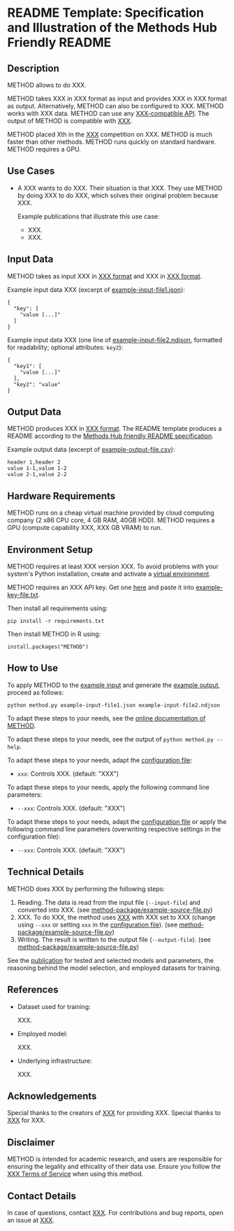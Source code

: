 # README Template: Specification and Illustration of the Methods Hub Friendly README
<!--
General specifications:
- This specification of the Methods Hub friendly README often uses the word 'should' to indicate the usual case. If you feel you need to do it differently, add a comment to argue for your case when you submit your method.
- A Methods Hub friendly README should contain all sections below that are not marked as optional, and can contain more sections.
- A Methods Hub friendly README should contain as few technical terms as possible and explain (or link to an explanation of) all used technical terms.
- A Methods Hub friendly README should link to all code files that it mentions using the [text](URL relative to this file) format. The relative URL (i.e., no "https://github.com") is neccessary for proper versioning in Methods Hub.
- A Methods Hub friendly README should contain an explanation (in the text) and an alternative for each image it contains (e.g., data models, pipeline, schema structure). Format: ![alternative text that describes what is visible in the image](URL relative to this file).
- A Methods Hub friendly README should link to authoritative sources rather than containing a copy of the information (e.g., documentation).
- A Methods Hub friendly README should use a uniform citation style for all references, for example APA7 https://apastyle.apa.org/style-grammar-guidelines/references/examples

Title:
1. The title must be the README's only first-level heading (line starting with a single '#').
2. The title should make the method's purpose clear.
3. The title (line 1 of this file) must be changed by you, but all other headings should be kept as they are.

Section templates:
The README template comes with text templates for each section (after each comment) that can be used, customized or removed as desired.
-->

## Description
<!--
1. Provide a brief and exact description of the method clearly mentioning its purpose i.e., what the method does or aims to achieve in abstract terms (avoiding technical details).
2. The focus should be on explaining the method in a way that helps users with different levels of expertise understand what it does, without going into technical details. It should clearly describe what inputs are needed and what outputs can be expected.
3. Briefly explain the input and output of the method and its note worthy features.
4. Provide link(s) to related papers from the social science domain using the method or similar methods for solving social science research questions. 
5. In a separate paragraph, highlight the reproducibility aspect of the method providing details or references to the resources used by the method, the data used in building the pre-trained modules etc.
6. It should also discuss the decisions and parameters controlling the behavior of the method.
-->
METHOD allows to do XXX.

METHOD takes XXX in XXX format as input and provides XXX in XXX format as output.
Alternatively, METHOD can also be configured to XXX.
METHOD works with XXX data.
METHOD can use any [XXX-compatible API](https://example.com).
The output of METHOD is compatible with [XXX](https://example.com).

METHOD placed Xth in the [XXX](https:/example.com) competition on XXX.
METHOD is much faster than other methods.
METHOD runs quickly on standard hardware.
METHOD requires a GPU.

## Use Cases
<!--
1. The use cases section should contain a list of use cases relevant to the social sciences.
2. Each use case should start with a description of a person, continues with a description of a task the person has, and then details how the person uses the method to assist in the task.
3. Each use case may list publications in which the use case occurs (e.g., in APA7 style, https://apastyle.apa.org/style-grammar-guidelines/references/examples).
-->
- A XXX wants to do XXX. Their situation is that XXX. They use METHOD by doing XXX to do XXX, which solves their original problem because XXX.

  Example publications that illustrate this use case:

  - XXX.
  - XXX.

## Input Data
<!--
1. The input data section should illustrate the input data format by showing a (possibly abbreviated) example item and explaining (or linking to an explanation of) the data fields.
2. The input data section should link to a small example input file in the same repository that can be used to test the method (this test should be described in the section "How to Use").
3. The input data section should link to external data it uses, preferably using a DOI to a dataset page or to API documentation (if no such page exists, a publication can be linked).
-->
METHOD takes as input XXX in [XXX format](https://example.com) and XXX in [XXX format](https://example.com).

Example input data XXX (excerpt of [example-input-file1.json](example-input-file1.json)):

```{json}
{
  "key": [
    "value [...]"
  ]
}
```

Example input data XXX (one line of [example-input-file2.ndjson](example-input-file2.ndjson), formatted for readability; optional attributes: `key2`):

```{json}
{
  "key1": [
    "value [...]"
  ],
  "key2": "value"
}
```

## Output Data
<!--
1. The output data section should illustrate the output data format by showing a (possibly abbreviated) example item and explaining (or linking to an explanation of) the data fields.
2. The output data section should link to a small example output file in the same repository that can be re-created (as far as the method is non-random) from the input data (as described in the section "How to Use").
-->
METHOD produces XXX in [XXX format](https://example.com).
The README template produces a README according to the [Methods Hub friendly README specification](https://github.com/GESIS-Methods-Hub/guidelines-for-methods/blob/main/README-template.md?plain=1).

Example output data (excerpt of [example-output-file.csv](example-output-file.csv)):

```{csv}
header 1,header 2
value 1-1,value 1-2
value 2-1,value 2-2
```

## Hardware Requirements
<!--
1. The hardware requirements section should list all requirements (storage, memory, compute, GPUs, cluster software, ...) that exceed the capabilities of a cheap virtual machine provided by cloud computing company (2 x86 CPU core, 4 GB RAM, 40GB HDD).
2. If the method requires a GPU, the hardware requirements section must list the minimal GPU requirements (especially VRAM).
-->
METHOD runs on a cheap virtual machine provided by cloud computing company (2 x86 CPU core, 4 GB RAM, 40GB HDD).
METHOD requires a GPU (compute capability XXX, XXX GB VRAM) to run.

## Environment Setup
<!--
1. The environment setup section should list all requirements and provide all further steps to prepare an environment for running the method (installing requirements, downloading files, creating directoriees, etc.).
2. The environment setup section should recommend to use a virtual environment or similar if the programming language supports one.
-->
METHOD requires at least XXX version XXX.
To avoid problems with your system's Python installation, create and activate a [virtual environment](https://docs.python.org/3/library/venv.html).

METHOD requires an XXX API key. Get one [here](https:/example.com/) and paste it into [example-key-file.txt](example-key-file.txt).

Then install all requirements using:

```{bash}
pip install -r requirements.txt
```

Then install METHOD in R using:

```{R}
install.packages("METHOD")
```

## How to Use
<!--
1. The how to use section should provide the list of steps that are necessary to produce the example output file (see section Output Data) from the example input file (see section Input Data), after having set up the environment (see section Environment Setup).
2. The how to use section should explain how to customize the steps to one's own needs, usually through configuration files or command line parameters, or refer to the appropriate open documentation.
-->
To apply METHOD to the [example input](#input-data) and generate the [example output](#output-data), proceed as follows:

```{bash}
python method.py example-input-file1.json example-input-file2.ndjson
```

To adapt these steps to your needs, see the [online documentation of METHOD](https://example.com).

To adapt these steps to your needs, see the output of `python method.py --help`.

To adapt these steps to your needs, adapt the [configuration file](example-configuration-file.conf):

- `xxx`: Controls XXX. (default: "XXX")

To adapt these steps to your needs, apply the following command line parameters:

- `--xxx`: Controls XXX. (default: "XXX")

To adapt these steps to your needs, adapt the [configuration file](example-configuration-file.conf) or apply the following command line parameters (overwriting respective settings in the configuration file):

- `--xxx`: Controls XXX. (default: "XXX")

## Technical Details
<!--
1. The technical details section should proview a process overview, linking to key source code files at every step of the process.
2. In case a publication provides the details mentioned below, the technical details section should link to this publication using a sentence like "See the [publication](url-of-publication-best-using-doi) for ...". In this case, the mentioned technical details can be omitted from the section.
3. The technical details section should list all information needed to reproduce the method, including employed other methods and selected parameters.
4. The technical details section should mention how other methods and their parameters were selected and which alternatives were tried.
5. The technical details section should for employed machine learning models mention on what kind of data they were trained.
-->

METHOD does XXX by performing the following steps:

1. Reading. The data is read from the input file (`--input-file`) and converted into XXX. (see [method-package/example-source-file.py](method-package/example-source-file.py))
2. XXX. To do XXX, the method uses [XXX](https:/example.com/) with XXX set to XXX (change using `--xxx` or setting `xxx` in the [configuration file](example.conf)). (see [method-package/example-source-file.py](method-package/example-source-file.py))
3. Writing. The result is written to the output file (`--output-file`). (see [method-package/example-source-file.py](method-package/example-source-file.py))

See the [publication](https:/example.com/) for tested and selected models and parameters, the reasoning behind the model selection, and employed datasets for training.

## References
<!--
1. The references section is optional, especially if they are cited in a publication that explains the technical details (see section Technical Details).
2. The references section should provide references of publications related to this method (e.g., in APA7 style, https://apastyle.apa.org/style-grammar-guidelines/references/examples).
-->
- Dataset used for training:
  
  XXX.

- Employed model:
  
  XXX.

- Underlying infrastructure:
  
  XXX.

## Acknowledgements
<!--
1. The acknowledgments section is optional.
2. The acknowledgments section should list expressions of gratitude to people or organizations who contributed, supported or guided.
-->
Special thanks to the creators of [XXX](https://example.com) for providing XXX.
Special thanks to [XXX](https://example.com) for XXX.

## Disclaimer
<!--
1. The disclaimer section is optional.
2. The disclaimer section should list disclaimers, legal notices, or usage restrictions for the method.
-->
METHOD is intended for academic research, and users are responsible for ensuring the legality and ethicality of their data use.
Ensure you follow the [XXX Terms of Service](https://example.com) when using this method.

## Contact Details
<!-- 
1. The contact details section should specify whom to contact for questions or contributions and how (can be separate entitites; for example email addresses or links to the GitHub issue board).
-->
In case of questions, contact [XXX](mailto:XXX).
For contributions and bug reports, open an issue at [XXX](https://example.com).
